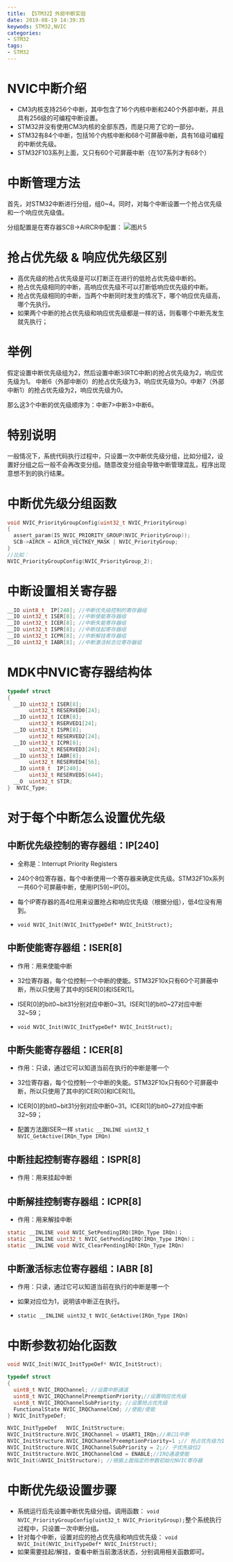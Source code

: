 ```yaml
---
title: 【STM32】外部中断实验
date: 2019-08-19 14:39:35
keywods: STM32,NVIC
categories: 
- STM32
tags: 
- STM32
---
```

# NVIC中断介绍

- CM3内核支持256个中断，其中包含了16个内核中断和240个外部中断，并且具有256级的可编程中断设置。
- STM32并没有使用CM3内核的全部东西，而是只用了它的一部分。
- STM32有84个中断，包括16个内核中断和68个可屏蔽中断，具有16级可编程的中断优先级。
- STM32F103系列上面，又只有60个可屏蔽中断（在107系列才有68个）

# 中断管理方法

首先，对STM32中断进行分组，组0~4。同时，对每个中断设置一个抢占优先级和一个响应优先级值。

分组配置是在寄存器SCB->AIRCR中配置：
![图片5](https://ws2.sinaimg.cn/large/006BuM4Jgy1g650de3jh5j30jf073t8r.jpg)

# 抢占优先级 & 响应优先级区别

- 高优先级的抢占优先级是可以打断正在进行的低抢占优先级中断的。
- 抢占优先级相同的中断，高响应优先级不可以打断低响应优先级的中断。
- 抢占优先级相同的中断，当两个中断同时发生的情况下，哪个响应优先级高，哪个先执行。
- 如果两个中断的抢占优先级和响应优先级都是一样的话，则看哪个中断先发生就先执行；

# 举例

假定设置中断优先级组为2，然后设置中断3(RTC中断)的抢占优先级为2，响应优先级为1。  中断6（外部中断0）的抢占优先级为3，响应优先级为0。中断7（外部中断1）的抢占优先级为2，响应优先级为0。

那么这3个中断的优先级顺序为：中断7>中断3>中断6。 

# 特别说明

一般情况下，系统代码执行过程中，只设置一次中断优先级分组，比如分组2，设置好分组之后一般不会再改变分组。随意改变分组会导致中断管理混乱，程序出现意想不到的执行结果。

# 中断优先级分组函数
```C
void NVIC_PriorityGroupConfig(uint32_t NVIC_PriorityGroup)
{
  assert_param(IS_NVIC_PRIORITY_GROUP(NVIC_PriorityGroup));
  SCB->AIRCR = AIRCR_VECTKEY_MASK | NVIC_PriorityGroup;
}
//比如：
NVIC_PriorityGroupConfig(NVIC_PriorityGroup_2);
```
# 中断设置相关寄存器 
```C
__IO uint8_t  IP[240]; //中断优先级控制的寄存器组
__IO uint32_t ISER[8]; //中断使能寄存器组
__IO uint32_t ICER[8]; //中断失能寄存器组
__IO uint32_t ISPR[8]; //中断挂起寄存器组
__IO uint32_t ICPR[8]; //中断解挂寄存器组
__IO uint32_t IABR[8]; //中断激活标志位寄存器组
```
# MDK中NVIC寄存器结构体

```C
typedef struct
{
  __IO uint32_t ISER[8];             
       uint32_t RESERVED0[24];                                   
  __IO uint32_t ICER[8];                    
       uint32_t RSERVED1[24];                                    
  __IO uint32_t ISPR[8];                     
       uint32_t RESERVED2[24];                                   
  __IO uint32_t ICPR[8];                   
       uint32_t RESERVED3[24];                                   
  __IO uint32_t IABR[8];                     
       uint32_t RESERVED4[56];                                   
  __IO uint8_t  IP[240];                     
       uint32_t RESERVED5[644];                                  
  __O  uint32_t STIR;                         
}  NVIC_Type; 
```
# 对于每个中断怎么设置优先级

## 中断优先级控制的寄存器组：IP[240]

- 全称是：Interrupt Priority Registers

- 240个8位寄存器，每个中断使用一个寄存器来确定优先级。STM32F10x系列一共60个可屏蔽中断，使用IP[59]~IP[0]。

- 每个IP寄存器的高4位用来设置抢占和响应优先级（根据分组），低4位没有用到。

- `void NVIC_Init(NVIC_InitTypeDef* NVIC_InitStruct);
`

## 中断使能寄存器组：ISER[8]

- 作用：用来使能中断

- 32位寄存器，每个位控制一个中断的使能。STM32F10x只有60个可屏蔽中断，所以只使用了其中的ISER[0]和ISER[1]。

- ISER[0]的bit0~bit31分别对应中断0~31。ISER[1]的bit0~27对应中断32~59；

- `void NVIC_Init(NVIC_InitTypeDef* NVIC_InitStruct);
`

## 中断失能寄存器组：ICER[8]

- 作用：只读，通过它可以知道当前在执行的中断是哪一个

- 32位寄存器，每个位控制一个中断的失能。STM32F10x只有60个可屏蔽中断，所以只使用了其中的ICER[0]和ICER[1]。

- ICER[0]的bit0~bit31分别对应中断0~31。ICER[1]的bit0~27对应中断32~59；

- 配置方法跟ISER一样
 `static __INLINE uint32_t NVIC_GetActive(IRQn_Type IRQn)
`

## 中断挂起控制寄存器组：ISPR[8]
- 作用：用来挂起中断

## 中断解挂控制寄存器组：ICPR[8]
- 作用：用来解挂中断

```C
static __INLINE void NVIC_SetPendingIRQ(IRQn_Type IRQn)；
static __INLINE uint32_t NVIC_GetPendingIRQ(IRQn_Type IRQn)；
static __INLINE void NVIC_ClearPendingIRQ(IRQn_Type IRQn)
```

## 中断激活标志位寄存器组：IABR [8]

- 作用：只读，通过它可以知道当前在执行的中断是哪一个

- 如果对应位为1，说明该中断正在执行。

- `static __INLINE uint32_t NVIC_GetActive(IRQn_Type IRQn)
`

# 中断参数初始化函数

```C
void NVIC_Init(NVIC_InitTypeDef* NVIC_InitStruct);

typedef struct
{
  uint8_t NVIC_IRQChannel; //设置中断通道
  uint8_t NVIC_IRQChannelPreemptionPriority;//设置响应优先级
  uint8_t NVIC_IRQChannelSubPriority; //设置抢占优先级
  FunctionalState NVIC_IRQChannelCmd; //使能/使能
} NVIC_InitTypeDef;

NVIC_InitTypeDef   NVIC_InitStructure;
NVIC_InitStructure.NVIC_IRQChannel = USART1_IRQn;//串口1中断
NVIC_InitStructure.NVIC_IRQChannelPreemptionPriority=1 ;// 抢占优先级为1
NVIC_InitStructure.NVIC_IRQChannelSubPriority = 2;// 子优先级位2
NVIC_InitStructure.NVIC_IRQChannelCmd = ENABLE;//IRQ通道使能
NVIC_Init(&NVIC_InitStructure);	//根据上面指定的参数初始化NVIC寄存器
```
# 中断优先级设置步骤

- 系统运行后先设置中断优先级分组。调用函数：
`void NVIC_PriorityGroupConfig(uint32_t NVIC_PriorityGroup);`整个系统执行过程中，只设置一次中断分组。
- 针对每个中断，设置对应的抢占优先级和响应优先级：
`void NVIC_Init(NVIC_InitTypeDef* NVIC_InitStruct);`
- 如果需要挂起/解挂，查看中断当前激活状态，分别调用相关函数即可。
